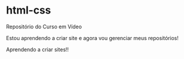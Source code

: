 # html-css
 Repositório do Curso em Vídeo


Estou aprendendo a criar site e agora vou gerenciar meus repositórios!

Aprendendo a criar sites!!

